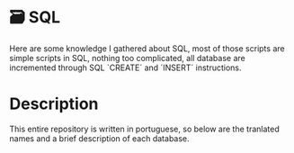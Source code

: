 # 🗃️ SQL
Here are some knowledge I gathered about SQL, most of those scripts are simple scripts in SQL, nothing too complicated, all database are incremented through SQL `CREATE´ and ´INSERT´ instructions.

# Description
This entire repository is written in portuguese, so below are the tranlated names and a brief description of each database.

